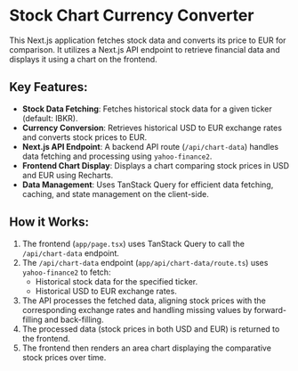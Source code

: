 # Stock Chart Currency Converter

This Next.js application fetches stock data and converts its price to EUR for comparison. It utilizes a Next.js API endpoint to retrieve financial data and displays it using a chart on the frontend.

## Key Features:

- **Stock Data Fetching**: Fetches historical stock data for a given ticker (default: IBKR).
- **Currency Conversion**: Retrieves historical USD to EUR exchange rates and converts stock prices to EUR.
- **Next.js API Endpoint**: A backend API route (`/api/chart-data`) handles data fetching and processing using `yahoo-finance2`.
- **Frontend Chart Display**: Displays a chart comparing stock prices in USD and EUR using Recharts.
- **Data Management**: Uses TanStack Query for efficient data fetching, caching, and state management on the client-side.

## How it Works:

1.  The frontend (`app/page.tsx`) uses TanStack Query to call the `/api/chart-data` endpoint.
2.  The `/api/chart-data` endpoint (`app/api/chart-data/route.ts`) uses `yahoo-finance2` to fetch:
    -   Historical stock data for the specified ticker.
    -   Historical USD to EUR exchange rates.
3.  The API processes the fetched data, aligning stock prices with the corresponding exchange rates and handling missing values by forward-filling and back-filling.
4.  The processed data (stock prices in both USD and EUR) is returned to the frontend.
5.  The frontend then renders an area chart displaying the comparative stock prices over time.